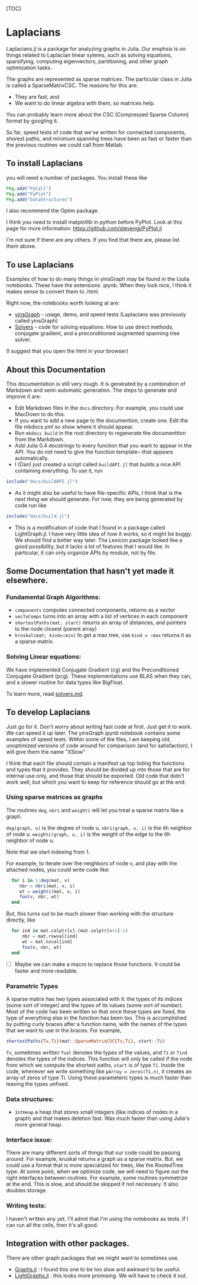 [TOC]

# Laplacians

Laplacians.jl is a package for analyzing graphs in Julia.  Our emphsis is on things related to Laplacian linear sytems, such as solving equations, sparsifying, computing eigenvectors, partitioning, and other graph optimization tasks.

The graphs are represented as sparse matrices.  The particular class in Julia is called a SparseMatrixCSC.  The reasons for this are:

  * They are fast, and
  * We want to do linear algebra with them, so matrices help.

You can probably learn more about the CSC (Compressed Sparse Column) format by googling it.

So far, speed tests of code that we've written for connected components, shorest paths, and minimum spanning trees have been as fast or faster than the previous routines we could call from Matlab.



## To install Laplacians
you will need a number of packages.
You install these like

~~~julia
Pkg.add("PyCall")
Pkg.add("PyPlot")
Pkg.add("DataStructures")
~~~
I also recommend the Optim package.

I think you need to install matplotlib in python before PyPlot.
Look at this page for more information: https://github.com/stevengj/PyPlot.jl

I'm not sure if there are any others.  If you find that there are, please list them above.

## To use Laplacians

Examples of how to do many things in yinsGraph may be found in the IJulia notebooks.  These have the extensions .ipynb.  When they look nice, I think it makes sense to convert them to .html.

Right now, the notebooks worth looking at are:

* [yinsGraph](yinsGraph.md) - usage, demo, and speed tests (Laplacians was previously called yinsGraph)
* [Solvers](solvers.md) - code for solving equations.  How to use direct methods, conjugate gradient, and a preconditioned augmented spanning tree solver.


(I suggest that you open the html in your browser)


## About this Documentation

This documentation is still very rough.
It is generated by a combination of Markdown and semi-automatic generation.  The steps to generate and improve it are:

* Edit Markdown files in the `docs` directory.  For example, you could use MacDown to do this.
* If you want to add a new page to the documention, create one.  Edit the file mkdocs.yml so show where it should appear.
* Run `mkdocs build` in the root directory to regenerate the documenttion from the Markdown.
* Add Julia 0.4 docstrings to every function that you want to appear in the API.  You do not need to give the function template--that appears automatically.
* I (Dan) just created a script called `buildAPI.jl` that builds a nice API containing everything.  To use it, run

~~~julia
include("docs/buildAPI.jl")
~~~

* As it might also be useful to have file-specific APIs, I think that is the next thing we should generate.  For now, they are being generated
by code run like

~~~julia
include("docs/build.jl")
~~~

* This is a modification of code that I found in a package called LightGraph.jl.  I have very little idea of how it works, so it might be buggy.  We should find a better way later.  The Lexicon package looked like a good possibility, but it lacks a lot of features that I would like.  In particular, it can only organize APIs by module, not by file.

## Some Documentation that hasn't yet made it elsewhere.

### Fundamental Graph Algorithms:

*  `components` computes connected components, returns as a vector
*  `vecToComps` turns into an array with a list of vertices in each component
*  `shortestPaths(mat, start)`  returns an array of distances,
    and pointers to the node closest (parent array)
*  `kruskal(mat; kind=:min)`  to get a max tree, use `kind = :max`
    returns it as a sparse matrix.

### Solving Linear equations:

We have implemented Conjugate Gradient (cg) and the Preconditioned Conjugate Gradient (pcg).  These implementations use BLAS when they can, and a slower routine for data types like BigFloat.

To learn more, read [solvers.md](solvers.md).


## To develop Laplacians

Just go for it.
Don't worry about writing fast code at first.
Just get it to work.
We can speed it up later.
The yinsGraph.ipynb notebook contains some examples of speed tests.
Within some of the files, I am keeping old, unoptimized versions of code around for comparison (and for satisfaction).  I will give them the name "XSlow"

I think that each file should contain a manifest up top listing the functions and types that it provides.  They should be divided up into those that are for internal use only, and those that should be exported.  Old code that didn't work well, but which you want to keep for reference should go at the end.

### Using sparse matrices as graphs
The routines `deg`, `nbri` and `weighti` will let you treat a sparse matrix like a graph.

`deg(graph, u)` is the degree of node u.
`nbri(graph, u, i)` is the ith neighbor of node u.
`weighti(graph, u, i)` is the weight of the edge to the ith neighbor of node u.

Note that we start indexing from 1.

For example, to iterate over the neighbors of node v,
  and play with the attached nodes, you could write code like:

~~~julia
  for i in 1:deg(mat, v)
     nbr = nbri(mat, v, i)
     wt = weighti(mat, v, i)
     foo(v, nbr, wt)
  end
~~~

But, this turns out to be much slower than working with the structure directly, like

~~~julia
  for ind in mat.colptr[v]:(mat.colptr[v+1]-1)
      nbr = mat.rowval[ind]
      wt = mat.nzval[ind]
      foo(v, nbr, wt)
  end
~~~

* [ ] Maybe we can make a macro to replace those functions.  It could be faster and more readable.

### Parametric Types

A sparse matrix has two types associated with it: the types of its indices (some sort of integer) and the types of its values (some sort of number).  Most of the code has been written so that once these types are fixed, the type of everything else in the function has been too.  This is accomplished by putting curly braces after a function name, with the names of the types that we want to use in the braces.  For example,

~~~julia
shortestPaths{Tv,Ti}(mat::SparseMatrixCSC{Tv,Ti}, start::Ti)
~~~

`Tv`, sometimes written `Tval` denotes the types of the values, and `Ti` or `Tind` denotes the types of the indices.  This function will only be called if the node from which we compute the shortest paths, `start` is of type `Ti`.  Inside the code, whenever we write something like `pArray = zeros(Ti,n)`, it creates an array of zeros of type Ti.  Using these parameteric types is *much* faster than leaving the types unfixed.

### Data structures:

* `IntHeap` a heap that stores small integers (like indices of nodes in a graph) and that makes deletion fast.  Was much faster than using Julia's more general heap.

### Interface issue:
There are many different sorts of things that our code could be passing around.  For example, kruskal returns a graph as a sparse matrix.  But, we could use a format that is more specialized for trees, like the RootedTree type.  At some point, when we optimize code, we will need to figure out the right interfaces between routines.  For example, some routines symmetrize at the end.  This is slow, and should be skipped if not necessary.  It also doubles storage.

### Writing tests:
I haven't written any yet.  I'll admit that I'm using the notebooks as tests.  If I can run all the cells, then it's all good.

## Integration with other packages.

There are other graph packages that we might want to sometimes use.

* [Graphs.jl](http://github.com/JuliaLang/Graphs.jl) : I found this one to be too slow and awkward to be useful.
* [LightGraphs.jl](http://github.com/JuliaGraphs/LightGraphs.jl) : this looks more promising.  We will have to check it out.
